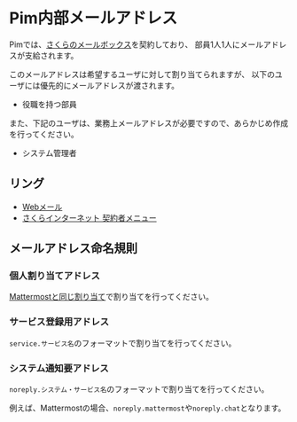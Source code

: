 # Pim内部メールアドレス

Pimでは、[さくらのメールボックス](https://rs.sakura.ad.jp/mail/)を契約しており、
部員1人1人にメールアドレスが支給されます。

このメールアドレスは希望するユーザに対して割り当てられますが、
以下のユーザには優先的にメールアドレスが渡されます。

- 役職を持つ部員

また、下記のユーザは、業務上メールアドレスが必要ですので、あらかじめ作成を行ってください。

- システム管理者

## リング

- [Webメール](https://secure.sakura.ad.jp/rscontrol/?webmail=1)
- [さくらインターネット 契約者メニュー](https://secure.sakura.ad.jp/auth/login)

## メールアドレス命名規則

### 個人割り当てアドレス

[Mattermostと同じ割り当て](../intra-tools/mattermost/mattermost.md#ユーザ名の命名規則)で割り当てを行ってください。

### サービス登録用アドレス

`service.サービス名`のフォーマットで割り当てを行ってください。

### システム通知要アドレス

`noreply.システム・サービス名`のフォーマットで割り当てを行ってください。

例えば、Mattermostの場合、`noreply.mattermost`や`noreply.chat`となります。
